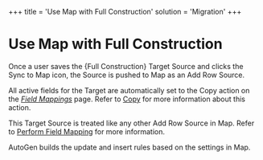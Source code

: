 +++
title = 'Use Map with Full Construction'
solution = 'Migration'
+++

# Use Map with Full Construction

Once a user saves the {Full Construction} Target Source and clicks the
Sync to Map icon, the Source is pushed to Map as an Add Row Source.

All active fields for the Target are automatically set to the Copy
action on the *[Field
Mappings](../../Map/Page_Desc/Field_Mappings_H)* page. Refer to
[Copy](../../Map/Use_Cases/Copy_Map) for more information about this
action.

This Target Source is treated like any other Add Row Source in Map.
Refer to [Perform Field
Mapping](../../Map/Use_Cases/Perform_Field_Mapping) for more
information.

AutoGen builds the update and insert rules based on the settings in Map.
